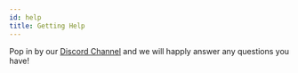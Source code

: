 ```yaml
---
id: help
title: Getting Help
---
```


Pop in by our [Discord Channel][discord] and we will happly answer any questions
you have!

[discord]: https://discord.gg/DXjGk5e
